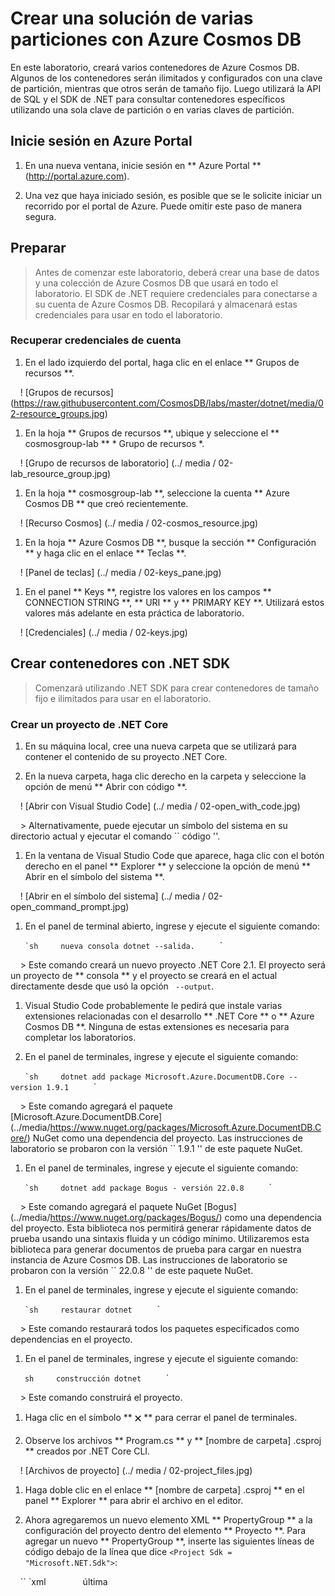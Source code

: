 # Crear una solución de varias particiones con Azure Cosmos DB

En este laboratorio, creará varios contenedores de Azure Cosmos DB. Algunos de los contenedores serán ilimitados y configurados con una clave de partición, mientras que otros serán de tamaño fijo. Luego utilizará la API de SQL y el SDK de .NET para consultar contenedores específicos utilizando una sola clave de partición o en varias claves de partición.

## Inicie sesión en Azure Portal

1. En una nueva ventana, inicie sesión en ** Azure Portal ** (<http://portal.azure.com>).

1. Una vez que haya iniciado sesión, es posible que se le solicite iniciar un recorrido por el portal de Azure. Puede omitir este paso de manera segura.

## Preparar

> Antes de comenzar este laboratorio, deberá crear una base de datos y una colección de Azure Cosmos DB que usará en todo el laboratorio. El SDK de .NET requiere credenciales para conectarse a su cuenta de Azure Cosmos DB. Recopilará y almacenará estas credenciales para usar en todo el laboratorio.

### Recuperar credenciales de cuenta

1. En el lado izquierdo del portal, haga clic en el enlace ** Grupos de recursos **.

    ! [Grupos de recursos] (https://raw.githubusercontent.com/CosmosDB/labs/master/dotnet/media/02-resource_groups.jpg)

1. En la hoja ** Grupos de recursos **, ubique y seleccione el ** cosmosgroup-lab ** * Grupo de recursos *.

    ! [Grupo de recursos de laboratorio] (../ media / 02-lab_resource_group.jpg)

1. En la hoja ** cosmosgroup-lab **, seleccione la cuenta ** Azure Cosmos DB ** que creó recientemente.

    ! [Recurso Cosmos] (../ media / 02-cosmos_resource.jpg)

1. En la hoja ** Azure Cosmos DB **, busque la sección ** Configuración ** y haga clic en el enlace ** Teclas **.

    ! [Panel de teclas] (../ media / 02-keys_pane.jpg)

1. En el panel ** Keys **, registre los valores en los campos ** CONNECTION STRING **, ** URI ** y ** PRIMARY KEY **. Utilizará estos valores más adelante en esta práctica de laboratorio.

    ! [Credenciales] (../ media / 02-keys.jpg)

## Crear contenedores con .NET SDK

> Comenzará utilizando .NET SDK para crear contenedores de tamaño fijo e ilimitados para usar en el laboratorio.

### Crear un proyecto de .NET Core

1. En su máquina local, cree una nueva carpeta que se utilizará para contener el contenido de su proyecto .NET Core.

1. En la nueva carpeta, haga clic derecho en la carpeta y seleccione la opción de menú ** Abrir con código **.

    ! [Abrir con Visual Studio Code] (../ media / 02-open_with_code.jpg)

    > Alternativamente, puede ejecutar un símbolo del sistema en su directorio actual y ejecutar el comando `` código ''.

1. En la ventana de Visual Studio Code que aparece, haga clic con el botón derecho en el panel ** Explorer ** y seleccione la opción de menú ** Abrir en el símbolo del sistema **.

    ! [Abrir en el símbolo del sistema] (../ media / 02-open_command_prompt.jpg)

1. En el panel de terminal abierto, ingrese y ejecute el siguiente comando:

    `` `sh
    nueva consola dotnet --salida.
    `` `

    > Este comando creará un nuevo proyecto .NET Core 2.1. El proyecto será un proyecto de ** consola ** y el proyecto se creará en el actual directamente desde que usó la opción `` --output``.

1. Visual Studio Code probablemente le pedirá que instale varias extensiones relacionadas con el desarrollo ** .NET Core ** o ** Azure Cosmos DB **. Ninguna de estas extensiones es necesaria para completar los laboratorios.

1. En el panel de terminales, ingrese y ejecute el siguiente comando:

    `` `sh
    dotnet add package Microsoft.Azure.DocumentDB.Core --version 1.9.1
    `` `

    > Este comando agregará el paquete [Microsoft.Azure.DocumentDB.Core] (../media/https://www.nuget.org/packages/Microsoft.Azure.DocumentDB.Core/) NuGet como una dependencia del proyecto. Las instrucciones de laboratorio se probaron con la versión `` 1.9.1 '' de este paquete NuGet.

1. En el panel de terminales, ingrese y ejecute el siguiente comando:

    `` `sh
    dotnet add package Bogus - versión 22.0.8
    `` `

    > Este comando agregará el paquete NuGet [Bogus] (../media/https://www.nuget.org/packages/Bogus/) como una dependencia del proyecto. Esta biblioteca nos permitirá generar rápidamente datos de prueba usando una sintaxis fluida y un código mínimo. Utilizaremos esta biblioteca para generar documentos de prueba para cargar en nuestra instancia de Azure Cosmos DB. Las instrucciones de laboratorio se probaron con la versión `` 22.0.8 '' de este paquete NuGet.

1. En el panel de terminales, ingrese y ejecute el siguiente comando:

    `` `sh
    restaurar dotnet
    `` `

    > Este comando restaurará todos los paquetes especificados como dependencias en el proyecto.

1. En el panel de terminales, ingrese y ejecute el siguiente comando:

    `` sh
    construcción dotnet
    `` `

    > Este comando construirá el proyecto.

1. Haga clic en el símbolo ** 🗙 ** para cerrar el panel de terminales.

1. Observe los archivos ** Program.cs ** y ** [nombre de carpeta] .csproj ** creados por .NET Core CLI.

    ! [Archivos de proyecto] (../ media / 02-project_files.jpg)

1. Haga doble clic en el enlace ** [nombre de carpeta] .csproj ** en el panel ** Explorer ** para abrir el archivo en el editor.

1. Ahora agregaremos un nuevo elemento XML ** PropertyGroup ** a la configuración del proyecto dentro del elemento ** Proyecto **. Para agregar un nuevo ** PropertyGroup **, inserte las siguientes líneas de código debajo de la línea que dice `` <Project Sdk = "Microsoft.NET.Sdk"> ``:

    `` `xml
    <Grupo de propiedades>
        <LangVersion> última </LangVersion>
    </PropertyGroup>
